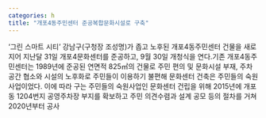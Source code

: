 ```yaml
---
categories: h
title: "개포4동주민센터 준공복합문화시설로 구축"
---
```

‘그린 스마트 시티’ 강남구(구청장 조성명)가 좁고 노후된 개포4동주민센터 건물을 새로 지어 지난달 31일 개포4문화센터를 준공하고, 9월 30일 개청식을 연다.기존 개포4동주민센터는 1989년에 준공된 연면적 825㎡의 건물로 주민 편의 및 문화시설 부재, 주차공간 협소와 시설의 노후화로 주민들이 이용하기 불편해 문화센터 건축은 주민들의 숙원사업이었다. 이에 따라 구는 주민들의 숙원사업인 문화센터 건립을 위해 2015년에 개포동 1204번지 공영주차장 부지를 확보하고 주민 의견수렴과 설계 공모 등의 절차를 거쳐 2020년부터 공사